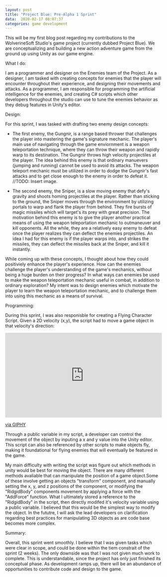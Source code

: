 ```yaml
---
layout: post
title: "Project Blue: Pre-Alpha 1 Sprint"
data:  2020-02-17 08:07:37
categories: game development
---
```


This will be my first blog post regarding my contributions to the WolverineSoft Studio's game project (currently dubbed Project Blue). We are conceptualizing and building a new action adventure game from the ground up using Unity as our game engine. 

What I do:

I am a programmer and designer on the Enemies team of the Project. As a designer, I am tasked with creating concepts for enemies that the player will encounter throughout their experience, and designing their movements and attacks. As a programmer, I am responsible for programming the artificial intelligence for the enemies, and creating C# scripts which other developers throughout the studio can use to tune the enemies behavior as they debug features in Unity's editor. 

Design:

For this sprint, I was tasked with drafting two enemy design concepts:

* The first enemy, the Gungnir, is a range based thrower that challenges the player into mastering the game's signature mechanic. The player's main use of navigating through the game enviornment is a weapon teleportation technique, where they can throw their weapon and rapidly warp to its destination. The Gungnir throws high velocity projectiles at the player. The idea behind this enemy is that ordinary manuevers (jumping and running) cannot be used to avoid its attacks. The weapon teleport mechanic must be utilized in order to dodge the Gungnir's fast attacks and to get close enough to the enemy in order to defeat it. 
//TODO: Insert image. 

* The second enemy, the Sniper, is a slow moving enemy that defy's gravity and shoots homing projectiles at the player. Rather than sticking to the ground, the Sniper moves through the environment by utilizing portals to warp and flank the player from behind. They fire bursts of magic missiles which will target's its prey with great precision. The motivation behind this enemy is to give the player another practical means of using the weapon teleportation mechanic to outmaneuver and kill opponents. All the while, they are a relatively easy enemy to defeat once the player realizes they can deflect the enemies projectiles. An idea I had for this enemy is if the player warps into, and strikes the missiles, they can deflect the missiles back at the Sniper, and kill it instantly. 


While coming up with these concepts, I thought about how they could positiviely enhance the player's experience. How can the enemies challenge the player's understanding of the game's mechanics, without being a huge burden on their progress? In what ways can enemies be used to make the weapon teleportation mechanic useful in combat, in addition to ordinary exploration? My intent was to design enemies which motivate the player to learn the weapon teleportation mechanic, and to challenge them into using this mechanic as a means of survival. 

Programming:

During this sprint, I was also responisble for creating a Flying Character Script. Given a 2D velocity (x,y), the script had to move a game object in that velocity's direction:

<div style="width:100%;height:0;padding-bottom:54%;position:relative;"><iframe src="https://giphy.com/embed/MdMOBgALWG84rSDJiB" width="100%" height="100%" style="position:absolute" frameBorder="0" class="giphy-embed" allowFullScreen></iframe></div><p><a href="https://giphy.com/gifs/MdMOBgALWG84rSDJiB">via GIPHY</a></p>

Through a public variable in my script, a developer can control the movement of the object by inputing a x and y value into the Unity editor. This script can also be referenced by other scripts to make objects fly, making it foundational for flying enemies that will eventually be featured in the game. 

My main difficulty with writing the script was figure out which methods in unity would be best for moving the object. There are many different methods avaliable that can manipulate the position of a game object.Some of these involve getting an objects "transform" component, and manually setting the x, y, and z positions of the component, or modifying the "RidgidBody" components movement by applying a force with the "AddForce" function. What I ultimately stored a reference to the "RidgidBody" in the script, then directly modifed it's velocity variable using a public variable. I believed that this would be the simplest way to modify the object. In the fututre, I will ask the lead developers on clarification regarding best practices for manipulating 3D objects as are code base becomes more complex.

Summary:

Overall, this sprint went smoothly. I believe that I was given tasks which were clear in scope, and could be done within the tiem constrait of the sprint (2 weeks). The only downside was that I was not given much work to complete. This is understandable, since the project has only just finished its conceptual phase. As development ramps up, there will be an abundance of opportunities to contribute code and design to the game.